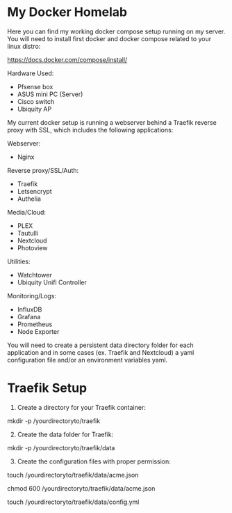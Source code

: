 # **My Docker Homelab**

Here you can find my working docker compose setup running on my server.
You will need to install first docker and docker compose related to your linux distro:

https://docs.docker.com/compose/install/

Hardware Used:
- Pfsense box
- ASUS mini PC (Server)
- Cisco switch
- Ubiquity AP

My current docker setup is running a webserver behind a Traefik reverse proxy with SSL, which includes the following applications:

Webserver:
- Nginx

Reverse proxy/SSL/Auth:
- Traefik
- Letsencrypt
- Authelia

Media/Cloud:
- PLEX
- Tautulli
- Nextcloud
- Photoview

Utilities:
- Watchtower
- Ubiquity Unifi Controller

Monitoring/Logs:
- InfluxDB
- Grafana
- Prometheus
- Node Exporter

You will need to create a persistent data directory folder for each application and in some cases (ex. Traefik and Nextcloud) a yaml configuration file and/or an environment variables yaml.

# **Traefik Setup**

1. Create a directory for your Traefik container:

 mkdir -p /yourdirectoryto/traefik

2. Create the data folder for Traefik:

 mkdir -p /yourdirectoryto/traefik/data

3. Create the configuration files with proper permission:

 touch /yourdirectoryto/traefik/data/acme.json
 
 chmod 600 /yourdirectoryto/traefik/data/acme.json
 
 touch /yourdirectoryto/traefik/data/config.yml
